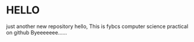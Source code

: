 # HELLO
just another new repository
hello,
This is fybcs computer science
practical on github
Byeeeeeee......
